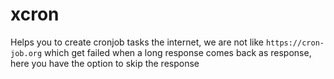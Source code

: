 # xcron
Helps you to create cronjob tasks the internet, we are not like `https://cron-job.org` which get failed when a long response comes back as response, here you have the option to skip the response
